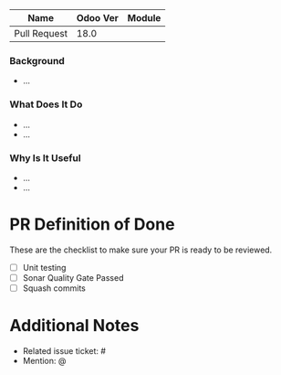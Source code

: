 | Name | Odoo Ver | Module |
| --- | --- | --- |
| Pull Request | 18.0 | <!--- API, scheduler, etc --> |

### Background
<!--- Describe your Pull Request background here, put business/system design context for code reviewer -->
- ...

### What Does It Do
<!--- Put your PR description here -->
- ...
- ...

### Why Is It Useful
<!--- Put your description here, high level/business problem that being solved -->
- ...
- ...

# PR Definition of Done
These are the checklist to make sure your PR is ready to be reviewed.
- [ ] Unit testing
- [ ] Sonar Quality Gate Passed
- [ ] Squash commits

# Additional Notes

- Related issue ticket: #<!--- Issue number -->
- Mention: @<!--- GitHub Username to be informed -->
